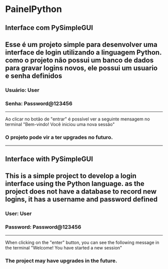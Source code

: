 # PainelPython

## Interface com PySimpleGUI

Esse é um projeto simple para desenvolver uma interface de login utilizando a linguagem Python.
como o projeto não possui um banco de dados para gravar logins novos, ele possui um usuario e senha definidos
----------------------------
### Usuário: User          
### Senha: Password@123456 
----------------------------

Ao clicar no botão de "entrar" é possível ver a seguinte mensagem no terminal "Bem-vindo! Você iniciou uma nova sessão"


### O projeto pode vir a ter upgrades no futuro.

________________________________________________________________________________________________________
## Interface with PySimpleGUI

This is a simple project to develop a login interface using the Python language.
as the project does not have a database to record new logins, it has a username and password defined
------------------------------
### User: User
### Password: Password@123456
------------------------------

When clicking on the "enter" button, you can see the following message in the terminal "Welcome! You have started a new session"


### The project may have upgrades in the future.
